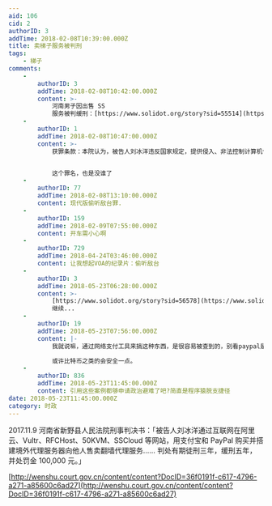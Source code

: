 ```yaml
---
aid: 106
cid: 2
authorID: 3
addTime: 2018-02-08T10:39:00.000Z
title: 卖梯子服务被判刑
tags:
    - 梯子
comments:
    -
        authorID: 3
        addTime: 2018-02-08T10:42:00.000Z
        content: >-
            河南男子因出售 SS
            服务被判缓刑：[https://www.solidot.org/story?sid=55514](https://www.solidot.org/story?sid=55514)
    -
        authorID: 1
        addTime: 2018-02-08T10:47:00.000Z
        content: >-
            获罪条款：本院认为，被告人刘冰洋违反国家规定，提供侵入、非法控制计算机信息系统的程序，情节特别严重，其行为已构成提供侵入、非法控制计算机信息系统程序、工具罪，依法应当受到惩罚。


            这个罪名，也是没谁了
    -
        authorID: 77
        addTime: 2018-02-08T13:10:00.000Z
        content: 现代版偷听敌台罪.
    -
        authorID: 159
        addTime: 2018-02-09T07:55:00.000Z
        content: 开车需小心啊
    -
        authorID: 729
        addTime: 2018-04-24T03:46:00.000Z
        content: 让我想起VOA的纪录片：偷听敌台
    -
        authorID: 3
        addTime: 2018-05-23T06:28:00.000Z
        content: >-
            [https://www.solidot.org/story?sid=56578](https://www.solidot.org/story?sid=56578)
            继续...
    -
        authorID: 19
        addTime: 2018-05-23T07:56:00.000Z
        content: |-
            我就说嘛，通过网络支付工具来搞这种东西，是很容易被查到的，别看paypal是国外的，金融服务要进国内，肯定得先跪下来的。

            或许比特币之类的会安全一点。
    -
        authorID: 836
        addTime: 2018-05-23T11:45:00.000Z
        content: 引用这些案例都够申请政治避难了吧?简直是程序猿脱支捷径
date: 2018-05-23T11:45:00.000Z
category: 时政
---
```


2017.11.9 河南省新野县人民法院刑事判决书：「被告人刘冰洋通过互联网在阿里云、Vultr、RFCHost、50KVM、SSCloud 等网站，用支付宝和 PayPal 购买并搭建境外代理服务器向他人售卖翻墙代理服务…… 判处有期徒刑三年，缓刑五年，并处罚金 100,000 元。」

[http://wenshu.court.gov.cn/content/content?DocID=36f0191f-c617-4796-a271-a85600c6ad27](http://wenshu.court.gov.cn/content/content?DocID=36f0191f-c617-4796-a271-a85600c6ad27)
